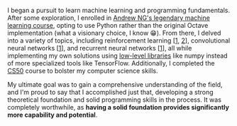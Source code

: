 I began a pursuit to learn machine learning and programming fundamentals. After some exploration, I enrolled in [Andrew NG's legendary machine learning course](https://www.classcentral.com/report/coursera-sunsets-machine-learning/), opting to use Python rather than the original Octave implementation (what a visionary choice, I know 😁). From there, I delved into a variety of topics, including reinforcement learning [[1](https://github.com/RaidasGrisk/ML-algorithms/blob/master/Policy_gradient_breakout.py), [2](https://github.com/RaidasGrisk/ML-algorithms/blob/master/DQN_Breakout.py)], convolutional neural networks [[1](https://github.com/RaidasGrisk/ML-algorithms/blob/master/CNN.py)], and recurrent neural networks [[1](https://github.com/RaidasGrisk/ML-algorithms/blob/master/RNN_predict_next_char.py)], all while implementing my own solutions using [low-level libraries](https://pbs.twimg.com/media/EPmEIuvWAAAelAG?format=jpg&name=small) like numpy instead of more specialized tools like TensorFlow. Additionally, I completed the [CS50](https://github.com/RaidasGrisk/cs50-harward) course to bolster my computer science skills. 

My ultimate goal was to gain a comprehensive understanding of the field, and I'm proud to say that I accomplished just that, developing a strong theoretical foundation and solid programming skills in the process. It was completely worthwhile, as **having a solid foundation provides significantly more capability and potential**.
